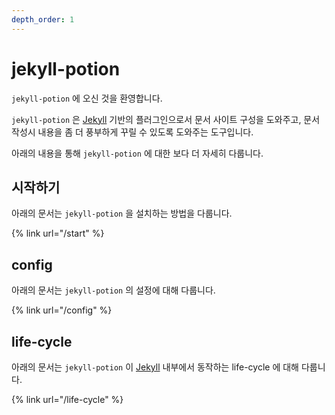```yaml
---
depth_order: 1
---
```


# jekyll-potion

`jekyll-potion` 에 오신 것을 환영합니다.

`jekyll-potion` 은 [Jekyll](https://jekyllrb.com/) 기반의 플러그인으로서 문서 사이트 구성을 도와주고, 문서 작성시 내용을 좀 더 풍부하게 꾸릴 수 있도록 도와주는 도구입니다.

아래의 내용을 통해 `jekyll-potion` 에 대한 보다 더 자세히 다룹니다.

## 시작하기

아래의 문서는 `jekyll-potion` 을 설치하는 방법을 다룹니다.

{% link url="/start" %}

## config

아래의 문서는 `jekyll-potion` 의 설정에 대해 다룹니다.

{% link url="/config" %}

## life-cycle

아래의 문서는 `jekyll-potion` 이 [Jekyll](https://jekyllrb.com/) 내부에서 동작하는 life-cycle 에 대해 다룹니다.

{% link url="/life-cycle" %}
